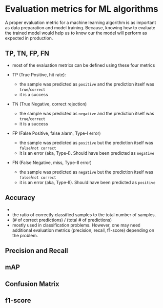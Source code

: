 # Evaluation metrics for ML algorithms
A proper evaluation metric for a machine learning algorithm is as important as data preparation and model training. 
Because, knowing how to evaluate the trained model would help us to know our the model will perform as expected in production.

 
## TP, TN, FP, FN
- most of the evaluation metrics can be defined using these four metrics
 
- TP (True Positive, hit rate): 
    - the sample was predicted as `positive` and the prediction itself was `true`/`correct`
    - it is a success
- TN (True Negative, correct rejection)
    - the sample was predicted as `negative` and the prediction itself was `true`/`correct`
    - it is a success
- FP (False Positive, false alarm, Type-I error)
    - the sample was predicted as `positive` but the prediction itself was `false`/`not correct`
    - it is an error (aka, Type-I). Should have been predicted as `negative`
- FN (False Negative, miss, Type-II error)
    - the sample was predicted as `negative` but the prediction itself was `false`/`not correct`
    - it is an error (aka, Type-II). Should have been predicted as `positive`
 
## Accuracy
- <img src="https://latex.codecogs.com/svg.latex?\Large&space;Accuracy = \frac{TP + TN}{TP + TN +FP +FN} = \frac{all \enspace correct \enspace predictions}{total \enspace number \enspace of \enspace samples/predictions}" title=""/>
- the ratio of correctly classified samples to the total number of samples.
- (# of correct predictions) / (total # of predictions)
- mostly used in classification problems. However, one may need additional evaluation metrics (precision, recall, f1-score) depending on the problem.


## Precision and Recall
## mAP
## Confusion Matrix
## f1-score



